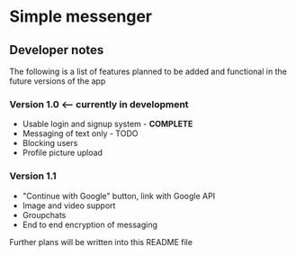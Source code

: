 # Simple messenger

## Developer notes

The following is a list of features planned to be added and functional in the future versions of the app


### Version 1.0 <-- currently in development

- Usable login and signup system - <b>COMPLETE</b>
- Messaging of text only - TODO
- Blocking users
- Profile picture upload


### Version 1.1

- "Continue with Google" button, link with Google API
- Image and video support
- Groupchats
- End to end encryption of messaging


Further plans will be written into this README file
